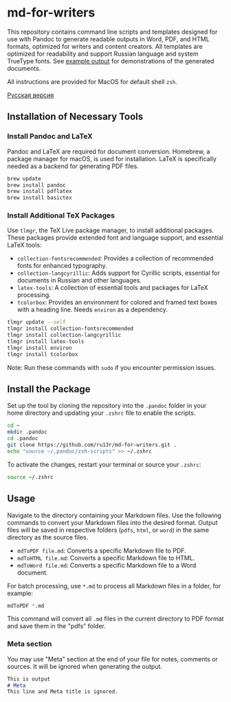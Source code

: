 # md-for-writers

This repository contains command line scripts and templates designed for use with Pandoc to generate readable outputs in Word, PDF, and HTML formats, optimized for writers and content creators. All templates are optimized for readability and support Russian language and system TrueType fonts. See [example output](Examples/) for demonstrations of the generated documents.

All instructions are provided for MacOS for default shell `zsh`.

[Русская версия](README_RU.md)

## Installation of Necessary Tools

### Install Pandoc and LaTeX

Pandoc and LaTeX are required for document conversion. Homebrew, a package manager for macOS, is used for installation. LaTeX is specifically needed as a backend for generating PDF files.

```zsh
brew update
brew install pandoc
brew install pdflatex
brew install basictex
```

### Install Additional TeX Packages

Use `tlmgr`, the TeX Live package manager, to install additional packages. These packages provide extended font and language support, and essential LaTeX tools:

- `collection-fontsrecommended`: Provides a collection of recommended fonts for enhanced typography.
- `collection-langcyrillic`: Adds support for Cyrillic scripts, essential for documents in Russian and other languages.
- `latex-tools`: A collection of essential tools and packages for LaTeX processing.
- `tcolorbox`: Provides an environment for colored and framed text boxes with a heading line. Needs `environ` as a dependency. 

```zsh
tlmgr update --self
tlmgr install collection-fontsrecommended
tlmgr install collection-langcyrillic
tlmgr install latex-tools
tlmgr install environ
tlmgr install tcolorbox
```

Note: Run these commands with `sudo` if you encounter permission issues.

## Install the Package

Set up the tool by cloning the repository into the `.pandoc` folder in your home directory and updating your `.zshrc` file to enable the scripts.

```zsh
cd ~
mkdir .pandoc
cd .pandoc
git clone https://github.com/ru13r/md-for-writers.git .
echo "source ~/.pandoc/zsh-scripts" >> ~/.zshrc
```

To activate the changes, restart your terminal or source your `.zshrc`:

```zsh
source ~/.zshrc
```

## Usage

Navigate to the directory containing your Markdown files. Use the following commands to convert your Markdown files into the desired format. Output files will be saved in respective folders (`pdfs`, `html`, or `word`) in the same directory as the source files.

- `mdToPDF file.md`: Converts a specific Markdown file to PDF.
- `mdToHTML file.md`: Converts a specific Markdown file to HTML.
- `mdToWord file.md`: Converts a specific Markdown file to a Word document.

For batch processing, use `*.md` to process all Markdown files in a folder, for example:

```zsh
mdToPDF *.md
```
This command will convert all `.md` files in the current directory to PDF format and save them in the "pdfs" folder.

### Meta section
You may use "Meta" section at the end of your file for notes, comments or sources. It will be ignored when generating the output.
```md
This is output
# Meta
This line and Meta title is ignored.
```


